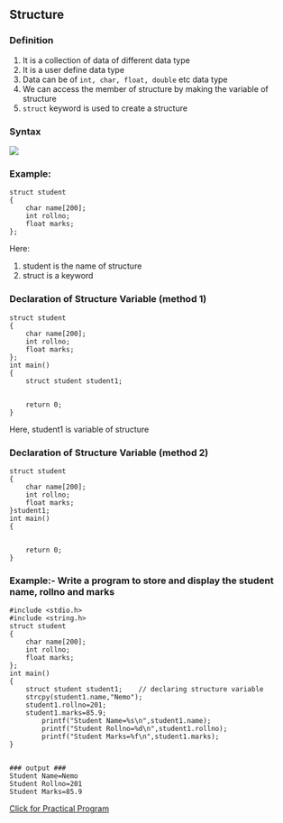 ## Structure

### Definition
1. It is a collection of data of different data type
2. It is a user define data type
3. Data can be of `int, char, float, double` etc data type
4. We can access the member of structure by making the variable of structure
5. `struct` keyword is used to create a structure


### Syntax

![](resource:assets/images/C/img-b34.png)

### Example:

```
struct student
{
	char name[200];
	int rollno;
	float marks;
};

```

Here: 
1. student is the name of structure
2. struct is a keyword


### Declaration of Structure Variable (method 1)

```
struct student
{
	char name[200];
	int rollno;
	float marks;
};
int main()
{
	struct student student1;


	return 0;
}
```

Here, student1 is variable of structure

### Declaration of Structure Variable (method 2)


```
struct student
{
	char name[200];
	int rollno;
	float marks;
}student1;
int main()
{


	return 0;
}
```


### Example:- Write a program to store and display the student name, rollno and marks


```
#include <stdio.h>
#include <string.h>
struct student
{
	char name[200];
	int rollno;
	float marks;
};
int main()
{
	struct student student1; 	// declaring structure variable
	strcpy(student1.name,"Nemo");
	student1.rollno=201;
	student1.marks=85.9;
		printf("Student Name=%s\n",student1.name);
		printf("Student Rollno=%d\n",student1.rollno);
		printf("Student Marks=%f\n",student1.marks);
}


### output ###
Student Name=Nemo
Student Rollno=201
Student Marks=85.9
```

<a href="##">Click for Practical Program</a>